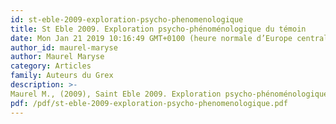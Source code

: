 ```yaml
---
id: st-eble-2009-exploration-psycho-phenomenologique
title: St Eble 2009. Exploration psycho-phénoménologique du témoin
date: Mon Jan 21 2019 10:16:49 GMT+0100 (heure normale d’Europe centrale)
author_id: maurel-maryse
author: Maurel Maryse
category: Articles
family: Auteurs du Grex
description: >-
Maurel M., (2009), Saint Eble 2009. Exploration psycho-phénoménologique du témoin, Expliciter n° 81, p. 22 - 30. 
pdf: /pdf/st-eble-2009-exploration-psycho-phenomenologique.pdf
---
```

